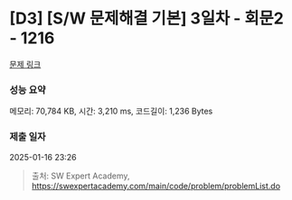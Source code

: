 # [D3] [S/W 문제해결 기본] 3일차 - 회문2 - 1216 

[문제 링크](https://swexpertacademy.com/main/code/problem/problemDetail.do?contestProbId=AV14Rq5aABUCFAYi) 

### 성능 요약

메모리: 70,784 KB, 시간: 3,210 ms, 코드길이: 1,236 Bytes

### 제출 일자

2025-01-16 23:26



> 출처: SW Expert Academy, https://swexpertacademy.com/main/code/problem/problemList.do